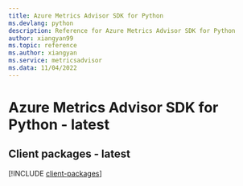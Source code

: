 ```yaml
---
title: Azure Metrics Advisor SDK for Python
ms.devlang: python
description: Reference for Azure Metrics Advisor SDK for Python
author: xiangyan99
ms.topic: reference
ms.author: xiangyan
ms.service: metricsadvisor
ms.data: 11/04/2022
---
```

# Azure Metrics Advisor SDK for Python - latest

## Client packages - latest
[!INCLUDE [client-packages](metrics-advisor-client-index.md)]